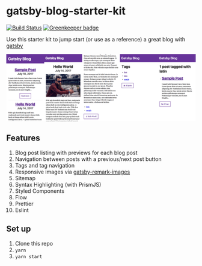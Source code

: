# gatsby-blog-starter-kit

[![Build Status](https://travis-ci.org/DSchau/gatsby-blog-starter-kit.svg?branch=master)](https://travis-ci.org/DSchau/gatsby-blog-starter-kit)
[![Greenkeeper badge](https://badges.greenkeeper.io/DSchau/gatsby-blog-starter-kit.svg)](https://greenkeeper.io/)

Use this starter kit to jump start (or use as a reference) a great blog with
[gatsby][gatsby]

![Blog example](./assets/gatsby-blog-starter-kit.png)

## Features

1. Blog post listing with previews for each blog post
1. Navigation between posts with a previous/next post button
1. Tags and tag navigation
1. Responsive images via [gatsby-remark-images][gatsby-remark-images]
1. Sitemap
1. Syntax Highlighting (with PrismJS)
1. Styled Components
1. Flow
1. Prettier
1. Eslint

## Set up

1. Clone this repo
1. `yarn`
1. `yarn start`

[gatsby]: https://www.gatsbyjs.org/
[gatsby-remark-images]: https://www.gatsbyjs.org/docs/packages/gatsby-remark-images/
